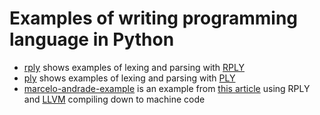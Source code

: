 # Examples of writing programming language in Python

- [rply](./rply) shows examples of lexing and parsing with [RPLY](https://github.com/alex/rply)
- [ply](./ply) shows examples of lexing and parsing with [PLY](https://github.com/dabeaz/ply)
- [marcelo-andrade-example](./marcelo-andrade-example) is an example from [this article](https://blog.usejournal.com/writing-your-own-programming-language-and-compiler-with-python-a468970ae6df) using RPLY and [LLVM](https://llvm.org/) compiling down to machine code
